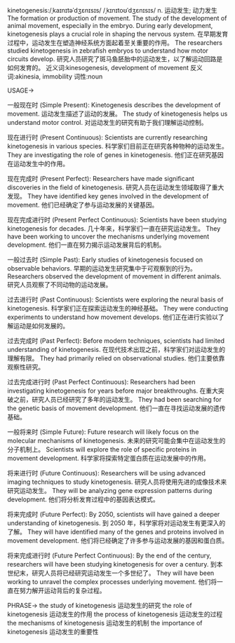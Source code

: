 kinetogenesis:/ˌkaɪnɪtəˈdʒɛnɪsɪs/ /ˌkɪnɪtoʊˈdʒɛnɪsɪs/
n.
运动发生; 动力发生
The formation or production of movement.  The study of the development of animal movement, especially in the embryo.
During early development, kinetogenesis plays a crucial role in shaping the nervous system. 在早期发育过程中，运动发生在塑造神经系统方面起着至关重要的作用。
The researchers studied kinetogenesis in zebrafish embryos to understand how motor circuits develop. 研究人员研究了斑马鱼胚胎中的运动发生，以了解运动回路是如何发育的。
近义词:kinesogenesis,  development of movement
反义词:akinesia, immobility
词性:noun


USAGE->

一般现在时 (Simple Present):
Kinetogenesis describes the development of movement. 运动发生描述了运动的发展。
The study of kinetogenesis helps us understand motor control.  对运动发生的研究有助于我们理解运动控制。

现在进行时 (Present Continuous):
Scientists are currently researching kinetogenesis in various species. 科学家们目前正在研究各种物种的运动发生。
They are investigating the role of genes in kinetogenesis. 他们正在研究基因在运动发生中的作用。

现在完成时 (Present Perfect):
Researchers have made significant discoveries in the field of kinetogenesis.  研究人员在运动发生领域取得了重大发现。
They have identified key genes involved in the development of movement. 他们已经确定了参与运动发展的关键基因。

现在完成进行时 (Present Perfect Continuous):
Scientists have been studying kinetogenesis for decades.  几十年来，科学家们一直在研究运动发生。
They have been working to uncover the mechanisms underlying movement development.  他们一直在努力揭示运动发展背后的机制。

一般过去时 (Simple Past):
Early studies of kinetogenesis focused on observable behaviors. 早期的运动发生研究集中于可观察到的行为。
Researchers observed the development of movement in different animals.  研究人员观察了不同动物的运动发展。

过去进行时 (Past Continuous):
Scientists were exploring the neural basis of kinetogenesis. 科学家们正在探索运动发生的神经基础。
They were conducting experiments to understand how movement develops.  他们正在进行实验以了解运动是如何发展的。


过去完成时 (Past Perfect):
Before modern techniques, scientists had limited understanding of kinetogenesis. 在现代技术出现之前，科学家们对运动发生的理解有限。
They had primarily relied on observational studies.  他们主要依靠观察性研究。

过去完成进行时 (Past Perfect Continuous):
Researchers had been investigating kinetogenesis for years before major breakthroughs. 在重大突破之前，研究人员已经研究了多年的运动发生。
They had been searching for the genetic basis of movement development.  他们一直在寻找运动发展的遗传基础。

一般将来时 (Simple Future):
Future research will likely focus on the molecular mechanisms of kinetogenesis.  未来的研究可能会集中在运动发生的分子机制上。
Scientists will explore the role of specific proteins in movement development. 科学家将探索特定蛋白质在运动发展中的作用。

将来进行时 (Future Continuous):
Researchers will be using advanced imaging techniques to study kinetogenesis.  研究人员将使用先进的成像技术来研究运动发生。
They will be analyzing gene expression patterns during development.  他们将分析发育过程中的基因表达模式。

将来完成时 (Future Perfect):
By 2050, scientists will have gained a deeper understanding of kinetogenesis. 到 2050 年，科学家将对运动发生有更深入的了解。
They will have identified many of the genes and proteins involved in movement development. 他们将已经确定了许多参与运动发展的基因和蛋白质。

将来完成进行时 (Future Perfect Continuous):
By the end of the century, researchers will have been studying kinetogenesis for over a century. 到本世纪末，研究人员将已经研究运动发生一个多世纪了。
They will have been working to unravel the complex processes underlying movement.  他们将一直在努力解开运动背后的复杂过程。


PHRASE->
the study of kinetogenesis  运动发生的研究
the role of kinetogenesis 运动发生的作用
the process of kinetogenesis 运动发生的过程
the mechanisms of kinetogenesis 运动发生的机制
the importance of kinetogenesis 运动发生的重要性
